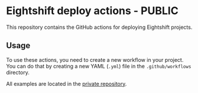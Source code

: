 # Eightshift deploy actions - PUBLIC

This repository contains the GitHub actions for deploying Eightshift projects.

## Usage

To use these actions, you need to create a new workflow in your project. You can do that by creating a new YAML (`.yml`) file in the `.github/workflows` directory.

All examples are located in the [private repository](https://github.com/infinum/eightshift-deploy-actions-private).
